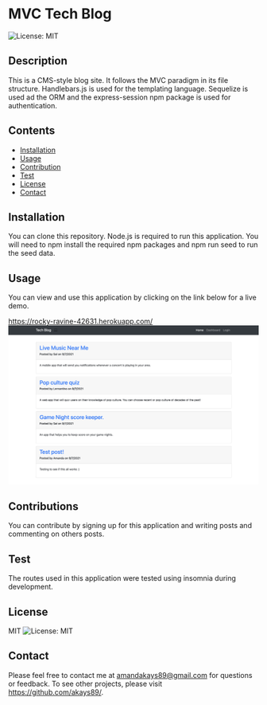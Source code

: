 
# MVC Tech Blog
![License: MIT](https://img.shields.io/badge/License-MIT-yellow.svg)
## Description
This is a CMS-style blog site. It follows the MVC paradigm in its file structure. Handlebars.js is used for the templating language. Sequelize is used ad the ORM and the express-session npm package is used for authentication.
## Contents
* [Installation](#Installation)
* [Usage](#Usage)
* [Contribution](#Contributions)
* [Test](#Test)
* [License](#License)
* [Contact](#Questions?)
## Installation
 You can clone this repository. Node.js is required to run this application. You will need to npm install the required npm packages and npm run seed to run the seed data.
## Usage
You can view and use this application by clicking on the link below for a live demo.

https://rocky-ravine-42631.herokuapp.com/
<img src = 'https://github.com/akays89/techBlog/blob/master/assets/Screen%20Shot%202021-09-08%20at%2012.29.35%20AM.png'/>
## Contributions
You can contribute by signing up for this application and writing posts and commenting on others posts.
## Test
The routes used in this application were tested using insomnia during development.
## License
MIT
![License: MIT](https://img.shields.io/badge/License-MIT-yellow.svg)
## Contact
Please feel free to contact me at amandakays89@gmail.com for questions or feedback. 
To see other projects, please visit https://github.com/akays89/.
